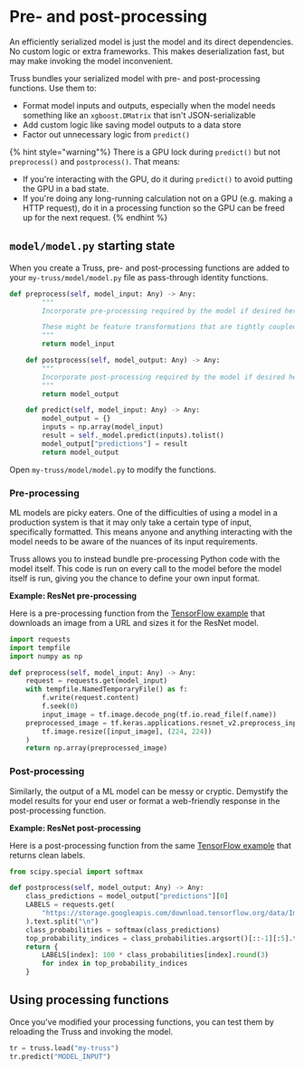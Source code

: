 # Pre- and post-processing

An efficiently serialized model is just the model and its direct dependencies. No custom logic or extra frameworks. This makes deserialization fast, but may make invoking the model inconvenient.

Truss bundles your serialized model with pre- and post-processing functions. Use them to:

* Format model inputs and outputs, especially when the model needs something like an `xgboost.DMatrix` that isn't JSON-serializable
* Add custom logic like saving model outputs to a data store
* Factor out unnecessary logic from `predict()`

{% hint style="warning"%}
There is a GPU lock during `predict()` but not `preprocess()` and `postprocess()`. That means:

* If you're interacting with the GPU, do it during `predict()` to avoid putting the GPU in a bad state.
* If you're doing any long-running calculation not on a GPU (e.g. making a HTTP request), do it in a processing function so the GPU can be freed up for the next request.
{% endhint %}

## `model/model.py` starting state

When you create a Truss, pre- and post-processing functions are added to your `my-truss/model/model.py` file as pass-through identity functions.

```python
def preprocess(self, model_input: Any) -> Any:
        """
        Incorporate pre-processing required by the model if desired here.

        These might be feature transformations that are tightly coupled to the model.
        """
        return model_input

    def postprocess(self, model_output: Any) -> Any:
        """
        Incorporate post-processing required by the model if desired here.
        """
        return model_output

    def predict(self, model_input: Any) -> Any:
        model_output = {}
        inputs = np.array(model_input)
        result = self._model.predict(inputs).tolist()
        model_output["predictions"] = result
        return model_output
```

Open `my-truss/model/model.py` to modify the functions.

### Pre-processing

ML models are picky eaters. One of the difficulties of using a model in a production system is that it may only take a certain type of input, specifically formatted. This means anyone and anything interacting with the model needs to be aware of the nuances of its input requirements.

Truss allows you to instead bundle pre-processing Python code with the model itself. This code is run on every call to the model before the model itself is run, giving you the chance to define your own input format.

**Example: ResNet pre-processing**

Here is a pre-processing function from the [TensorFlow example](../create/tensorflow.md) that downloads an image from a URL and sizes it for the ResNet model.

```python
import requests
import tempfile
import numpy as np

def preprocess(self, model_input: Any) -> Any:
    request = requests.get(model_input)
    with tempfile.NamedTemporaryFile() as f:
        f.write(request.content)
        f.seek(0)
        input_image = tf.image.decode_png(tf.io.read_file(f.name))
    preprocessed_image = tf.keras.applications.resnet_v2.preprocess_input(
        tf.image.resize([input_image], (224, 224))
    )
    return np.array(preprocessed_image)
```

### Post-processing

Similarly, the output of a ML model can be messy or cryptic. Demystify the model results for your end user or format a web-friendly response in the post-processing function.

**Example: ResNet post-processing**

Here is a post-processing function from the same [TensorFlow example](../create/tensorflow.md) that returns clean labels.

```python
from scipy.special import softmax

def postprocess(self, model_output: Any) -> Any:
    class_predictions = model_output["predictions"][0]
    LABELS = requests.get(
        "https://storage.googleapis.com/download.tensorflow.org/data/ImageNetLabels.txt"
    ).text.split("\n")
    class_probabilities = softmax(class_predictions)
    top_probability_indices = class_probabilities.argsort()[::-1][:5].tolist()
    return {
        LABELS[index]: 100 * class_probabilities[index].round(3)
        for index in top_probability_indices
    }
```

## Using processing functions

Once you've modified your processing functions, you can test them by reloading the Truss and invoking the model.

```python
tr = truss.load("my-truss")
tr.predict("MODEL_INPUT")
```
